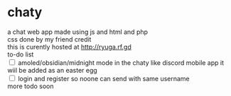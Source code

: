 # chaty
a chat web app made using js and html and php 
<br>css done by my friend credit <br> this is curently hosted at http://ryuga.rf.gd
<br> to-do list
<br><input type="checkbox"> amoled/obsidian/midnight mode in the chaty like discord mobile app it wiil be added as an easter egg
<br><input type="checkbox"> login and register so noone can send with same username 
<br>more todo soon

